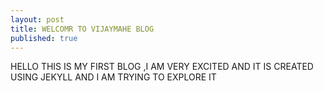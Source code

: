 ```yaml
---
layout: post
title: WELCOMR TO VIJAYMAHE BLOG
published: true
---
```


HELLO THIS IS MY FIRST BLOG ,I AM VERY EXCITED AND IT IS CREATED USING JEKYLL AND I AM TRYING TO EXPLORE IT 